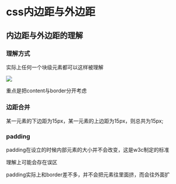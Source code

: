 # css内边距与外边距

## 内边距与外边距的理解

### 理解方式

实际上任何一个块级元素都可以这样被理解

![](http://cdn.attack204.com/20200912195814.png)

重点是把content与border分开考虑

### 边距合并

某一元素的下边距为15px，某一元素的上边距为15px，则总共为15px;

### padding

padding在设立的时候内部元素的大小并不会改变，这是w3c制定的标准

理解上可能会存在误区

padding实际上和border差不多，并不会把元素往里面挤，而会往外面扩
